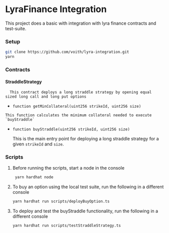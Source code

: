 # LyraFinance Integration

This project does a basic with integration with lyra finance contracts and test-suite.

### Setup
```bash
git clone https://github.com/voith/lyra-integration.git
yarn
```

### Contracts
   #### StraddleStrategy
      This contract deploys a long straddle strategy by opening equal sized long call and long put options
   - `function getMinCollateral(uint256 strikeId, uint256 size)`
      
    This function calculates the minimum collateral needed to execute `buyStraddle`
   
   - `function buyStraddle(uint256 strikeId, uint256 size)`
      

      This is the main entry point for deploying a long straddle strategy for a given `strikeId` and `size`.
      

### Scripts
1. Before running the scripts, start a node in the console
    ```bash
     yarn hardhat node
    ```
2. To buy an option using the local test suite, run the following in a different console
    ```bash
    yarn hardhat run scripts/deployBuyOption.ts
   ```
3. To deploy and test the buyStraddle functionality, run the following in a different console
   ```bash
   yarn hardhat run scripts/testStraddleStrategy.ts
   ```

